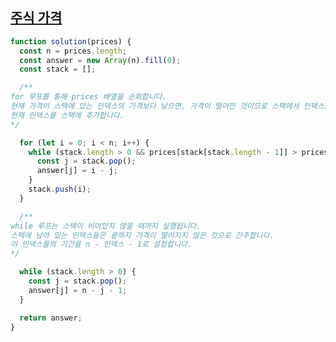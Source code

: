 ## <a href='https://school.programmers.co.kr/learn/courses/30/lessons/42584?language=javascript'>주식 가격</a>

```javascript
function solution(prices) {
  const n = prices.length;
  const answer = new Array(n).fill(0);
  const stack = [];

  /**
for 루프를 통해 prices 배열을 순회합니다.
현재 가격이 스택에 있는 인덱스의 가격보다 낮으면, 가격이 떨어진 것이므로 스택에서 인덱스를 꺼내고, 그 인덱스의 기간을 계산합니다.
현재 인덱스를 스택에 추가합니다.
*/

  for (let i = 0; i < n; i++) {
    while (stack.length > 0 && prices[stack[stack.length - 1]] > prices[i]) {
      const j = stack.pop();
      answer[j] = i - j;
    }
    stack.push(i);
  }

  /**
while 루프는 스택이 비어있지 않을 때까지 실행됩니다. 
스택에 남아 있는 인덱스들은 끝까지 가격이 떨어지지 않은 것으로 간주합니다.
이 인덱스들의 기간을 n - 인덱스 - 1로 설정합니다.
*/

  while (stack.length > 0) {
    const j = stack.pop();
    answer[j] = n - j - 1;
  }

  return answer;
}
```
